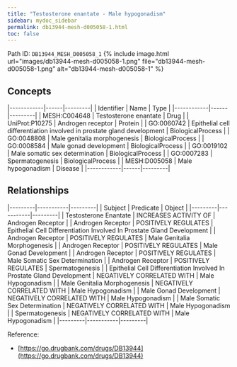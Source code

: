 ```yaml
---
title: "Testosterone enantate - Male hypogonadism"
sidebar: mydoc_sidebar
permalink: db13944-mesh-d005058-1.html
toc: false 
---
```



Path ID: `DB13944_MESH_D005058_1`
{% include image.html url="images/db13944-mesh-d005058-1.png" file="db13944-mesh-d005058-1.png" alt="db13944-mesh-d005058-1" %}

## Concepts

|------------|------|---------|
| Identifier | Name | Type    |
|------------|------|---------|
| MESH:C004648 | Testosterone enantate | Drug |
| UniProt:P10275 | Androgen receptor | Protein |
| GO:0060742 | Epithelial cell differentiation involved in prostate gland development | BiologicalProcess |
| GO:0048808 | Male genitalia morphogenesis | BiologicalProcess |
| GO:0008584 | Male gonad development | BiologicalProcess |
| GO:0019102 | Male somatic sex determination | BiologicalProcess |
| GO:0007283 | Spermatogenesis | BiologicalProcess |
| MESH:D005058 | Male hypogonadism | Disease |
|------------|------|---------|

## Relationships

|---------|-----------|---------|
| Subject | Predicate | Object  |
|---------|-----------|---------|
| Testosterone Enantate | INCREASES ACTIVITY OF | Androgen Receptor |
| Androgen Receptor | POSITIVELY REGULATES | Epithelial Cell Differentiation Involved In Prostate Gland Development |
| Androgen Receptor | POSITIVELY REGULATES | Male Genitalia Morphogenesis |
| Androgen Receptor | POSITIVELY REGULATES | Male Gonad Development |
| Androgen Receptor | POSITIVELY REGULATES | Male Somatic Sex Determination |
| Androgen Receptor | POSITIVELY REGULATES | Spermatogenesis |
| Epithelial Cell Differentiation Involved In Prostate Gland Development | NEGATIVELY CORRELATED WITH | Male Hypogonadism |
| Male Genitalia Morphogenesis | NEGATIVELY CORRELATED WITH | Male Hypogonadism |
| Male Gonad Development | NEGATIVELY CORRELATED WITH | Male Hypogonadism |
| Male Somatic Sex Determination | NEGATIVELY CORRELATED WITH | Male Hypogonadism |
| Spermatogenesis | NEGATIVELY CORRELATED WITH | Male Hypogonadism |
|---------|-----------|---------|

Reference: 
  - [https://go.drugbank.com/drugs/DB13944](https://go.drugbank.com/drugs/DB13944)
